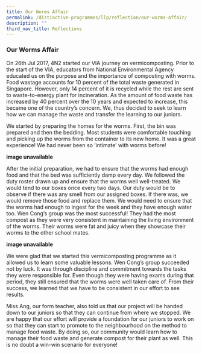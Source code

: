 ```yaml
---
title: Our Worms Affair
permalink: /distinctive-programmes/llp/reflection/our-worms-affair/
description: ""
third_nav_title: Reflections
---
```

### Our Worms Affair

On 26th Jul 2017, 4N2 started our VIA journey on vermicomposting. Prior to the start of the VIA, educators from National Environmental Agency educated us on the purpose and the importance of composting with worms. Food wastage accounts for 10 percent of the total waste generated in Singapore. However, only 14 percent of it is recycled while the rest are sent to waste-to-energy plant for incineration. As the amount of food waste has increased by 40 percent over the 10 years and expected to increase, this became one of the country’s concern. We, thus decided to seek to learn how we can manage the waste and transfer the learning to our juniors.

We started by preparing the homes for the worms. First, the bin was prepared and then the bedding. Most students were comfortable touching and picking up the worms from the container to its new home. It was a great experience! We had never been so ‘intimate’ with worms before!

**image unavailable**

After the initial preparation, we had to ensure that the worms had enough food and that the bed was sufficiently damp every day. We followed the duty roster drawn up and ensure that the worms well well-treated. We would tend to our boxes once every two days. Our duty would be to observe if there was any smell from our assigned boxes. If there was, we would remove those food and replace them. We would need to ensure that the worms had enough to ingest for the week and they have enough water too. Wen Cong’s group was the most successful! They had the most compost as they were very consistent in maintaining the living environment of the worms. Their worms were fat and juicy when they showcase their worms to the other school mates.

**image unavailable**

We were glad that we started this vermicomposting programme as it allowed us to learn some valuable lessons. Wen Cong’s group succeeded not by luck. It was through discipline and commitment towards the tasks they were responsible for. Even though they were having exams during that period, they still ensured that the worms were well taken care of. From their success, we learned that we have to be consistent in our effort to see results.

Miss Ang, our form teacher, also told us that our project will be handed down to our juniors so that they can continue from where we stopped. We are happy that our effort will provide a foundation for our juniors to work on so that they can start to promote to the neighbourhood on the method to manage food waste. By doing so, our community would learn how to manage their food waste and generate compost for their plant as well. This is no doubt a win-win scenario for everyone!